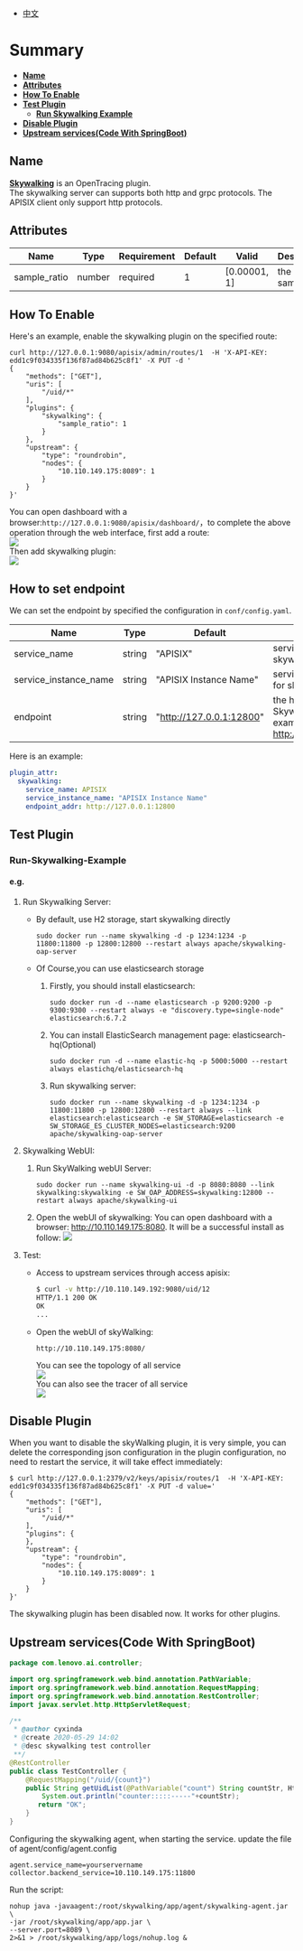 <!--
#
# Licensed to the Apache Software Foundation (ASF) under one or more
# contributor license agreements.  See the NOTICE file distributed with
# this work for additional information regarding copyright ownership.
# The ASF licenses this file to You under the Apache License, Version 2.0
# (the "License"); you may not use this file except in compliance with
# the License.  You may obtain a copy of the License at
#
#     http://www.apache.org/licenses/LICENSE-2.0
#
# Unless required by applicable law or agreed to in writing, software
# distributed under the License is distributed on an "AS IS" BASIS,
# WITHOUT WARRANTIES OR CONDITIONS OF ANY KIND, either express or implied.
# See the License for the specific language governing permissions and
# limitations under the License.
#
-->

- [中文](../zh-cn/plugins/skywalking.md)

# Summary

- [**Name**](#Name)
- [**Attributes**](#Attributes)
- [**How To Enable**](#How-To-Enable)
- [**Test Plugin**](#Test-Plugin)
  - [**Run Skywalking Example**](#Run-Skywalking-Example)
- [**Disable Plugin**](#Disable-Plugin)
- [**Upstream services(Code With SpringBoot)**](#Upstream-services(Code-With-SpringBoot))

## Name

[**Skywalking**](https://github.com/apache/skywalking) is an OpenTracing plugin.\
The skywalking server can supports both http and grpc protocols. The APISIX client only support http protocols.

## Attributes

| Name         | Type   | Requirement | Default  | Valid        | Description                                                          |
| ------------ | ------ | ----------- | -------- | ------------ | -------------------------------------------------------------------- |
| sample_ratio | number | required    | 1        | [0.00001, 1] | the ratio of sample                                                  |

## How To Enable

Here's an example, enable the skywalking plugin on the specified route:

```shell
curl http://127.0.0.1:9080/apisix/admin/routes/1  -H 'X-API-KEY: edd1c9f034335f136f87ad84b625c8f1' -X PUT -d '
{
    "methods": ["GET"],
    "uris": [
        "/uid/*"
    ],
    "plugins": {
        "skywalking": {
            "sample_ratio": 1
        }
    },
    "upstream": {
        "type": "roundrobin",
        "nodes": {
            "10.110.149.175:8089": 1
        }
    }
}'
```

You can open dashboard with a browser:`http://127.0.0.1:9080/apisix/dashboard/`，to complete the above operation through the web interface, first add a route:\
![ ](../images/plugin/skywalking-1.png)\
Then add skywalking plugin:\
![ ](../images/plugin/skywalking-2.png)

## How to set endpoint

We can set the endpoint by specified the configuration in `conf/config.yaml`.

| Name         | Type   | Default  | Description                                                          |
| ------------ | ------ | -------- | -------------------------------------------------------------------- |
| service_name | string | "APISIX" | service name for skywalking reporter                                 |
|service_instance_name|string|"APISIX Instance Name" | service instance name for skywalking reporter |
| endpoint     | string | "http://127.0.0.1:12800" | the http endpoint of Skywalking, for example: http://127.0.0.1:12800 |

Here is an example:

```yaml
plugin_attr:
  skywalking:
    service_name: APISIX
    service_instance_name: "APISIX Instance Name"
    endpoint_addr: http://127.0.0.1:12800
```

## Test Plugin

### Run-Skywalking-Example

#### e.g.

1. Run Skywalking Server:
    - By default, use H2 storage, start skywalking directly

        ```shell
        sudo docker run --name skywalking -d -p 1234:1234 -p 11800:11800 -p 12800:12800 --restart always apache/skywalking-oap-server
        ```

    - Of Course,you can use elasticsearch storage

        1. Firstly, you should install elasticsearch:

            ```shell
            sudo docker run -d --name elasticsearch -p 9200:9200 -p 9300:9300 --restart always -e "discovery.type=single-node" elasticsearch:6.7.2
            ```

        2. You can install ElasticSearch management page: elasticsearch-hq(Optional)

            ```shell
            sudo docker run -d --name elastic-hq -p 5000:5000 --restart always elastichq/elasticsearch-hq
            ```

        3. Run skywalking server:

            ```shell
            sudo docker run --name skywalking -d -p 1234:1234 -p 11800:11800 -p 12800:12800 --restart always --link elasticsearch:elasticsearch -e SW_STORAGE=elasticsearch -e SW_STORAGE_ES_CLUSTER_NODES=elasticsearch:9200 apache/skywalking-oap-server
            ```

2. Skywalking WebUI:
    1. Run SkyWalking webUI Server:

        ```shell
        sudo docker run --name skywalking-ui -d -p 8080:8080 --link skywalking:skywalking -e SW_OAP_ADDRESS=skywalking:12800 --restart always apache/skywalking-ui
        ```

    2. Open the webUI of  skywalking:
        You can open dashboard with a browser: http://10.110.149.175:8080. It will be a successful install as follow:
        ![ ](../images/plugin/skywalking-3.png)

3. Test:

    - Access to upstream services through access apisix:

        ```bash
        $ curl -v http://10.110.149.192:9080/uid/12
        HTTP/1.1 200 OK
        OK
        ...
        ```

    - Open the webUI of skyWalking:

        ```shell
        http://10.110.149.175:8080/
        ```

        You can see the topology of all service\
        ![ ](../../doc/images/plugin/skywalking-4.png)\
        You can also see the tracer of all service\
        ![ ](../../doc/images/plugin/skywalking-5.png)

## Disable Plugin

When you want to disable the skyWalking plugin, it is very simple,
 you can delete the corresponding json configuration in the plugin configuration,
  no need to restart the service, it will take effect immediately:

```shell
$ curl http://127.0.0.1:2379/v2/keys/apisix/routes/1  -H 'X-API-KEY: edd1c9f034335f136f87ad84b625c8f1' -X PUT -d value='
{
    "methods": ["GET"],
    "uris": [
        "/uid/*"
    ],
    "plugins": {
    },
    "upstream": {
        "type": "roundrobin",
        "nodes": {
            "10.110.149.175:8089": 1
        }
    }
}'
```

The skywalking plugin has been disabled now. It works for other plugins.

## Upstream services(Code With SpringBoot)

```java
package com.lenovo.ai.controller;

import org.springframework.web.bind.annotation.PathVariable;
import org.springframework.web.bind.annotation.RequestMapping;
import org.springframework.web.bind.annotation.RestController;
import javax.servlet.http.HttpServletRequest;

/**
 * @author cyxinda
 * @create 2020-05-29 14:02
 * @desc skywalking test controller
 **/
@RestController
public class TestController {
    @RequestMapping("/uid/{count}")
    public String getUidList(@PathVariable("count") String countStr, HttpServletRequest request) {
        System.out.println("counter:::::-----"+countStr);
       return "OK";
    }
}
```

Configuring the skywalking agent, when starting the service.
update the file of agent/config/agent.config

```shell
agent.service_name=yourservername
collector.backend_service=10.110.149.175:11800
```

Run the script:

```shell
nohup java -javaagent:/root/skywalking/app/agent/skywalking-agent.jar \
-jar /root/skywalking/app/app.jar \
--server.port=8089 \
2>&1 > /root/skywalking/app/logs/nohup.log &
```

